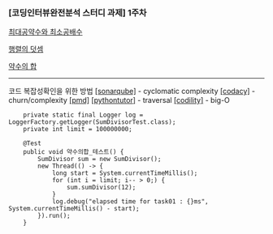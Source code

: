 ### [코딩인터뷰완전분석 스터디 과제] 1주차 
[최대공약수와 최소공배수](https://github.com/brainbackdoor/bbd-study-algorithm/blob/algorithm/programmers/week01/src/task01/TryHelloWorld.java)

[행렬의 덧셈](https://github.com/brainbackdoor/bbd-study-algorithm/blob/algorithm/programmers/week01/src/task01/SumMatrix.java)

[약수의 합](https://github.com/brainbackdoor/bbd-study-algorithm/blob/algorithm/programmers/week01/src/task01/SumDivisor.java)

---
코드 복잡성확인을 위한 방법
[[sonarqube]](https://www.sonarqube.org/) - cyclomatic complexity
[[codacy]](https://app.codacy.com/app/brainbackdoor/bbd-study-algorithm/dashboard?bid=6803008) - churn/complexity
[[pmd]](http://www.baeldung.com/java-static-analysis-tools)
[[pythontutor]](http://www.pythontutor.com/visualize.html#mode=edit) - traversal
[[codility]](https://app.codility.com/programmers/lessons/1-iterations/) - big-O

```
	private static final Logger log = LoggerFactory.getLogger(SumDivisorTest.class);
	private int limit = 100000000;

	@Test
	public void 약수의합_테스트() {
		SumDivisor sum = new SumDivisor();
		new Thread(() -> {
			long start = System.currentTimeMillis();
			for (int i = limit; i-- > 0;) {
				sum.sumDivisor(12);
			}
			log.debug("elapsed time for task01 : {}ms", System.currentTimeMillis() - start);
		}).run();
	}
```
